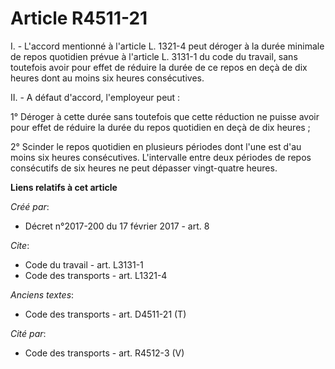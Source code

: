 # Article R4511-21

I. - L'accord mentionné à l'article L. 1321-4 peut déroger à la durée minimale de repos quotidien prévue à l'article L.
3131-1 du code du travail, sans toutefois avoir pour effet de réduire la durée de ce repos en deçà de dix heures dont au
moins six heures consécutives. 

II. - A défaut d'accord, l'employeur peut : 

1° Déroger à cette durée sans toutefois que cette réduction ne puisse avoir pour effet de réduire la durée du repos quotidien
en deçà de dix heures ; 

2° Scinder le repos quotidien en plusieurs périodes dont l'une est d'au moins six heures consécutives. L'intervalle entre
deux périodes de repos consécutifs de six heures ne peut dépasser vingt-quatre heures.

**Liens relatifs à cet article**

_Créé par_:

  - Décret n°2017-200 du 17 février 2017 - art. 8

_Cite_:

  - Code du travail - art. L3131-1
  - Code des transports - art. L1321-4

_Anciens textes_:

  - Code des transports - art. D4511-21 (T)

_Cité par_:

  - Code des transports - art. R4512-3 (V)
